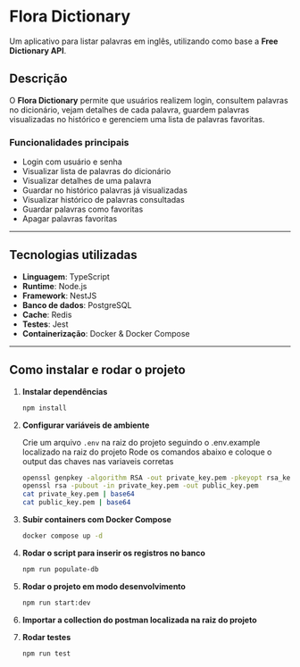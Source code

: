 # Flora Dictionary

Um aplicativo para listar palavras em inglês, utilizando como base a **Free Dictionary API**.

## Descrição

O **Flora Dictionary** permite que usuários realizem login, consultem palavras no dicionário, vejam detalhes de cada palavra, guardem palavras visualizadas no histórico e gerenciem uma lista de palavras favoritas.

### Funcionalidades principais

- Login com usuário e senha
- Visualizar lista de palavras do dicionário
- Visualizar detalhes de uma palavra
- Guardar no histórico palavras já visualizadas
- Visualizar histórico de palavras consultadas
- Guardar palavras como favoritas
- Apagar palavras favoritas

---

## Tecnologias utilizadas

- **Linguagem**: TypeScript
- **Runtime**: Node.js
- **Framework**: NestJS
- **Banco de dados**: PostgreSQL
- **Cache**: Redis
- **Testes**: Jest
- **Containerização**: Docker & Docker Compose

---

## Como instalar e rodar o projeto

1. **Instalar dependências**

   ```bash
   npm install
   ```

2. **Configurar variáveis de ambiente**

   Crie um arquivo `.env` na raiz do projeto seguindo o .env.example localizado na raiz do projeto
   Rode os comandos abaixo e coloque o output das chaves nas variaveis corretas

   ```bash
   openssl genpkey -algorithm RSA -out private_key.pem -pkeyopt rsa_keygen_bits:2048
   openssl rsa -pubout -in private_key.pem -out public_key.pem
   cat private_key.pem | base64
   cat public_key.pem | base64
   ```

3. **Subir containers com Docker Compose**

   ```bash
   docker compose up -d
   ```

4. **Rodar o script para inserir os registros no banco**

   ```bash
   npm run populate-db
   ```

5. **Rodar o projeto em modo desenvolvimento**

   ```bash
   npm run start:dev
   ```

6. **Importar a collection do postman localizada na raiz do projeto**

7. **Rodar testes**
   ```bash
   npm run test
   ```

